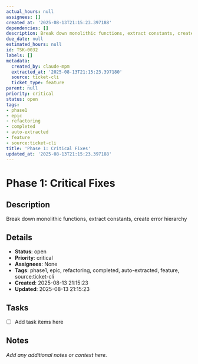 ```yaml
---
actual_hours: null
assignees: []
created_at: '2025-08-13T21:15:23.397188'
dependencies: []
description: Break down monolithic functions, extract constants, create error hierarchy
due_date: null
estimated_hours: null
id: TSK-0032
labels: []
metadata:
  created_by: claude-mpm
  extracted_at: '2025-08-13T21:15:23.397180'
  source: ticket-cli
  ticket_type: feature
parent: null
priority: critical
status: open
tags:
- phase1
- epic
- refactoring
- completed
- auto-extracted
- feature
- source:ticket-cli
title: 'Phase 1: Critical Fixes'
updated_at: '2025-08-13T21:15:23.397188'
---
```


# Phase 1: Critical Fixes

## Description
Break down monolithic functions, extract constants, create error hierarchy

## Details
- **Status**: open
- **Priority**: critical
- **Assignees**: None
- **Tags**: phase1, epic, refactoring, completed, auto-extracted, feature, source:ticket-cli
- **Created**: 2025-08-13 21:15:23
- **Updated**: 2025-08-13 21:15:23

## Tasks
- [ ] Add task items here

## Notes
_Add any additional notes or context here._
